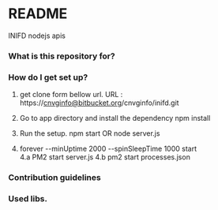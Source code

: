 # README #

INIFD nodejs apis

### What is this repository for? ###


### How do I get set up? ###
1. get clone form bellow url.
        URL : https://cnvginfo@bitbucket.org/cnvginfo/inifd.git
2. Go to app directory and install the dependency
        npm install
3. Run the setup.
        npm start OR node server.js

4. forever --minUptime 2000 --spinSleepTime 1000 start        
4.a PM2 start server.js
4.b pm2 start processes.json


### Contribution guidelines ###


### Used libs. ###

